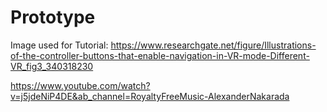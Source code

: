 # Prototype

Image used for Tutorial: https://www.researchgate.net/figure/Illustrations-of-the-controller-buttons-that-enable-navigation-in-VR-mode-Different-VR_fig3_340318230

https://www.youtube.com/watch?v=j5jdeNiP4DE&ab_channel=RoyaltyFreeMusic-AlexanderNakarada 